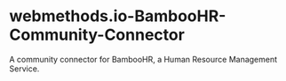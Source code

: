 # webmethods.io-BambooHR-Community-Connector
A community connector for BambooHR, a Human Resource Management Service.
